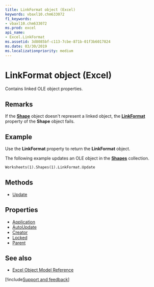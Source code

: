 ```yaml
---
title: LinkFormat object (Excel)
keywords: vbaxl10.chm633072
f1_keywords:
- vbaxl10.chm633072
ms.prod: excel
api_name:
- Excel.LinkFormat
ms.assetid: 3d8085bf-c113-7cbe-871b-01f3b6017824
ms.date: 03/30/2019
ms.localizationpriority: medium
---
```



# LinkFormat object (Excel)

Contains linked OLE object properties.


## Remarks

If the **[Shape](Excel.Shape.md)** object doesn't represent a linked object, the **[LinkFormat](Excel.Shape.LinkFormat.md)** property of the **Shape** object fails.


## Example

Use the **LinkFormat** property to return the **LinkFormat** object. 

The following example updates an OLE object in the **[Shapes](Excel.Shapes.md)** collection.

```vb
Worksheets(1).Shapes(1).LinkFormat.Update
```

## Methods

- [Update](Excel.LinkFormat.Update.md)

## Properties

- [Application](Excel.LinkFormat.Application.md)
- [AutoUpdate](Excel.LinkFormat.AutoUpdate.md)
- [Creator](Excel.LinkFormat.Creator.md)
- [Locked](Excel.LinkFormat.Locked.md)
- [Parent](Excel.LinkFormat.Parent.md)


## See also

- [Excel Object Model Reference](overview/Excel/object-model.md)

[!include[Support and feedback](~/includes/feedback-boilerplate.md)]